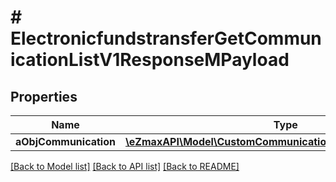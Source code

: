 # # ElectronicfundstransferGetCommunicationListV1ResponseMPayload

## Properties

Name | Type | Description | Notes
------------ | ------------- | ------------- | -------------
**aObjCommunication** | [**\eZmaxAPI\Model\CustomCommunicationListElementResponse[]**](CustomCommunicationListElementResponse.md) |  |

[[Back to Model list]](../../README.md#models) [[Back to API list]](../../README.md#endpoints) [[Back to README]](../../README.md)
